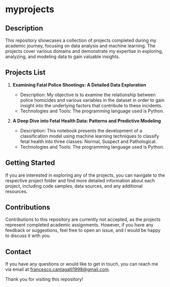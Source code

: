 # myprojects

## Description

This repository showcases a collection of projects completed during my academic journey, focusing on data analysis and machine learning. The projects cover various domains and demonstrate my expertise in exploring, analyzing, and modeling data to gain valuable insights.

## Projects List

1. **Examining Fatal Police Shootings: A Detailed Data Exploration**
   - Description: My objective is to examine the relationship between police homicides and various variables in the dataset in order to gain insight into the underlying factors that contribute to these incidents.
   - Technologies and Tools: The programming language used is Python. 

2. **A Deep Dive into Fetal Health Data: Patterns and Predictive Modeling**
   - Description: This notebook presents the development of a classification model using machine learning techniques to classify fetal health into three classes: Normal, Suspect and Pathological.
   - Technologies and Tools: The programming language used is Python. 


## Getting Started

If you are interested in exploring any of the projects, you can navigate to the respective project folder and find more detailed information about each project, including code samples, data sources, and any additional resources.

## Contributions

Contributions to this repository are currently not accepted, as the projects represent completed academic assignments. However, if you have any feedback or suggestions, feel free to open an issue, and I would be happy to discuss it with you.


## Contact

If you have any questions or would like to get in touch, you can reach me via email at francesco.cantagalli1998@gmail.com.

Thank you for visiting this repository!
